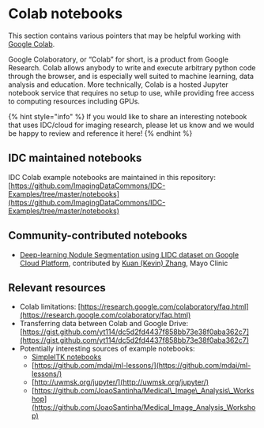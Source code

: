 # Colab notebooks

This section contains various pointers that may be helpful working with [Google Colab](https://colab.research.google.com/notebooks/intro.ipynb).

Google Colaboratory, or “Colab” for short, is a product from Google Research. Colab allows anybody to write and execute arbitrary python code through the browser, and is especially well suited to machine learning, data analysis and education. More technically, Colab is a hosted Jupyter notebook service that requires no setup to use, while providing free access to computing resources including GPUs.

{% hint style="info" %}
If you would like to share an interesting notebook that uses IDC/cloud for imaging research, please let us know and we would be happy to review and reference it here!
{% endhint %}

## IDC maintained notebooks

IDC Colab example notebooks are maintained in this repository: [https://github.com/ImagingDataCommons/IDC-Examples/tree/master/notebooks](https://github.com/ImagingDataCommons/IDC-Examples/tree/master/notebooks)

## Community-contributed notebooks

* [Deep-learning Nodule Segmentation using LIDC dataset on Google Cloud Platform](https://github.com/Mayo-Radiology-Informatics-Lab/IDC_GoogleCloud_Notebook), contributed by [Kuan \(Kevin\) Zhang](https://scholar.google.com/citations?user=ncpFzkYAAAAJ&hl=en), Mayo Clinic

## Relevant resources

* Colab limitations: [https://research.google.com/colaboratory/faq.html](https://research.google.com/colaboratory/faq.html)
* Transferring data between Colab and Google Drive: [https://gist.github.com/yt114/dc5d2fd4437f858bb73e38f0aba362c7](https://gist.github.com/yt114/dc5d2fd4437f858bb73e38f0aba362c7)
* Potentially interesting sources of example notebooks:
  * [SimpleITK notebooks](https://github.com/InsightSoftwareConsortium/SimpleITK-Notebooks/tree/master/Python)
  * [https://github.com/mdai/ml-lessons/](https://github.com/mdai/ml-lessons/)
  * [http://uwmsk.org/jupyter/](http://uwmsk.org/jupyter/)
  * [https://github.com/JoaoSantinha/Medical\_Image\_Analysis\_Workshop](https://github.com/JoaoSantinha/Medical_Image_Analysis_Workshop)

